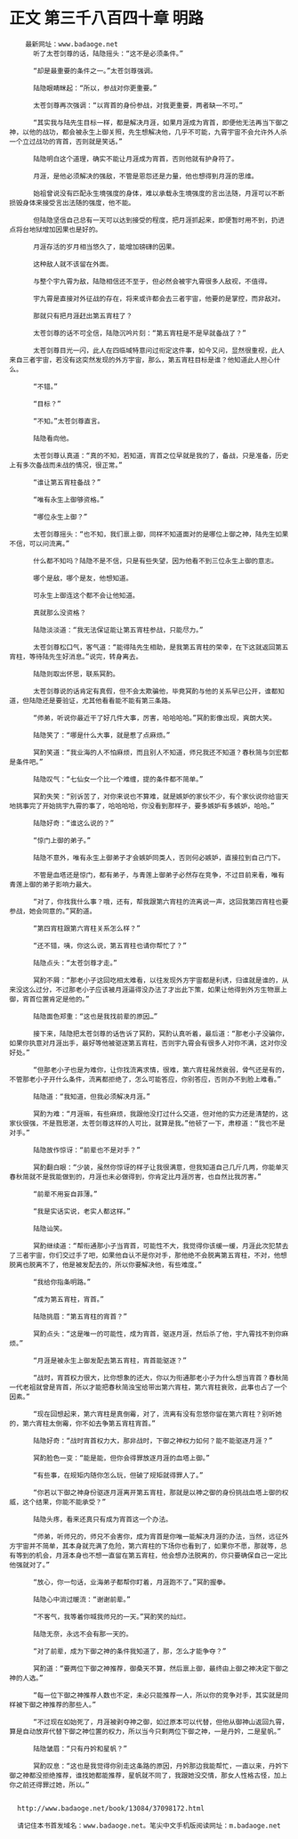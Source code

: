 # 正文 第三千八百四十章 明路
        最新网址：www.badaoge.net
          听了太苍剑尊的话，陆隐摇头：“这不是必须条件。”
      
          “却是最重要的条件之一。”太苍剑尊强调。
      
          陆隐眼睛眯起：“所以，参战对你更重要。”
      
          太苍剑尊再次强调：“以宵首的身份参战，对我更重要，两者缺一不可。”
      
          “其实我与陆先生目标一样，都是解决月涯，如果月涯成为宵首，即便他无法再当下御之神，以他的战功，都会被永生上御关照，先生想解决他，几乎不可能，九霄宇宙不会允许外人杀一个立过战功的宵首，否则就是笑话。”
      
          陆隐明白这个道理，确实不能让月涯成为宵首，否则他就有护身符了。
      
          月涯，是他必须解决的强敌，不管是恩怨还是力量，他也想得到月涯的思维。
      
          始祖曾说没有匹配永生境强度的身体，难以承载永生境强度的言出法随，月涯可以不断损毁身体来接受言出法随的强度，他不能。
      
          但陆隐坚信自己总有一天可以达到接受的程度，把月涯抓起来，即便暂时用不到，扔进点将台地狱增加因果也是好的。
      
          月涯存活的岁月相当悠久了，能增加磅礴的因果。
      
          这种敌人就不该留在外面。
      
          与整个宇九霄为敌，陆隐相信还不至于，但必然会被宇九霄很多人敌视，不值得。
      
          宇九霄是直接对外征战的存在，将来或许都会去三者宇宙，他要的是掌控，而非敌对。
      
          那就只有把月涯赶出第五宵柱了？
      
          太苍剑尊的话不可全信，陆隐沉吟片刻：“第五宵柱是不是早就备战了？”
      
          太苍剑尊目光一闪，此人在四临域特意问过衔定这件事，如今又问，显然很重视，此人来自三者宇宙，若没有这突然发现的外方宇宙，那么，第五宵柱目标是谁？他知道此人担心什么。
      
          “不错。”
      
          “目标？”
      
          “不知。”太苍剑尊直言。
      
          陆隐看向他。
      
          太苍剑尊认真道：“真的不知，若知道，宵首之位早就是我的了，备战，只是准备，历史上有多次备战而未战的情况，很正常。”
      
          “谁让第五宵柱备战？”
      
          “唯有永生上御够资格。”
      
          “哪位永生上御？”
      
          太苍剑尊摇头：“也不知，我们禀上御，同样不知道面对的是哪位上御之神，陆先生如果不信，可以问流离。”
      
          什么都不知吗？陆隐不是不信，只是有些失望，因为他看不到三位永生上御的意志。
      
          哪个是敌，哪个是友，他想知道。
      
          可永生上御连这个都不会让他知道。
      
          真就那么没资格？
      
          陆隐淡淡道：“我无法保证能让第五宵柱参战，只能尽力。”
      
          太苍剑尊松口气，客气道：“能得陆先生相助，是我第五宵柱的荣幸，在下这就返回第五宵柱，等待陆先生好消息。”说完，转身离去。
      
          陆隐则取出怀思，联系冥酌。
      
          太苍剑尊说的话肯定有真假，但不会太欺骗他，毕竟冥酌与他的关系早已公开，谁都知道，但陆隐还是要验证，尤其他看看能不能有第三条路。
      
          “师弟，听说你最近干了好几件大事，厉害，哈哈哈哈。”冥酌影像出现，爽朗大笑。
      
          陆隐笑了：“哪是什么大事，就是惹了点麻烦。”
      
          冥酌笑道：“我业海的人不怕麻烦，而且别人不知道，师兄我还不知道？春秋简与剑宏都是条件吧。”
      
          陆隐叹气：“七仙女一个比一个难缠，提的条件都不简单。”
      
          冥酌失笑：“别诉苦了，对你来说也不算难，就是嫉妒的家伙不少，有个家伙说你给宙天地挑事完了开始挑宇九霄的事了，哈哈哈哈，你没看到那样子，要多嫉妒有多嫉妒，哈哈。”
      
          陆隐好奇：“谁这么说的？”
      
          “惊门上御的弟子。”
      
          陆隐不意外，唯有永生上御弟子才会嫉妒同类人，否则何必嫉妒，直接拉到自己门下。
      
          不管是血塔还是惊门，都有弟子，与青莲上御弟子必然存在竞争，不过目前来看，唯有青莲上御的弟子影响力最大。
      
          “对了，你找我什么事？哦，还有，帮我跟第六宵柱的流离说一声，这回我第四宵柱也要参战，她会同意的。”冥酌道。
      
          “第四宵柱跟第六宵柱关系怎么样？”
      
          “还不错，咦，你这么说，第五宵柱也请你帮忙了？”
      
          陆隐点头：“太苍剑尊才走。”
      
          冥酌不屑：“那老小子这回吃相太难看，以往发现外方宇宙都是利诱，归谁就是谁的，从来没这么过分，不过那老小子应该被月涯逼得没办法了才出此下策，如果让他得到外方生物禀上御，宵首位置肯定是他的。”
      
          陆隐面色郑重：“这也是我找前辈的原因…”
      
          接下来，陆隐把太苍剑尊的话告诉了冥酌，冥酌认真听着，最后道：“那老小子没骗你，如果你执意对月涯出手，最好等他被驱逐第五宵柱，否则宇九霄会有很多人对你不满，这对你没好处。”
      
          “但那老小子也是为难你，让你找流离求情，很难，第六宵柱虽然衰弱，骨气还是有的，不管那老小子开什么条件，流离都拒绝了，怎么可能答应，你别答应，否则办不到脸上难看。”
      
          陆隐道：“我知道，但我必须解决月涯。”
      
          冥酌为难：“月涯嘛，有些麻烦，我跟他没打过什么交道，但对他的实力还是清楚的，这家伙很强，不是戮思湛，太苍剑尊这样的人可比，就算是我。”他顿了一下，肃穆道：“我也不是对手。”
      
          陆隐故作惊讶：“前辈也不是对手？”
      
          冥酌翻白眼：“少装，虽然你惊讶的样子让我很满意，但我知道自己几斤几两，你能单灭春秋简就不是我能做到的，月涯也未必做得到，你肯定比月涯厉害，也自然比我厉害。”
      
          “前辈不用妄自菲薄。”
      
          “我是实话实说，老实人都这样。”
      
          陆隐讪笑。
      
          冥酌继续道：“帮衔通那小子当宵首，可能性不大，我觉得你该缓一缓，月涯此次犯禁去了三者宇宙，你们交过手了吧，如果他自认不是你对手，那他绝不会脱离第五宵柱，不对，他想脱离也脱离不了，他是被发配去的，所以你要解决他，有些难度。”
      
          “我给你指条明路。”
      
          “成为第五宵柱，宵首。”
      
          陆隐挑眉：“第五宵柱的宵首？”
      
          冥酌点头：“这是唯一的可能性，成为宵首，驱逐月涯，然后杀了他，宇九霄找不到你麻烦。”
      
          “月涯是被永生上御发配去第五宵柱，宵首能驱逐？”
      
          “战时，宵首权力很大，比你想象的还大，你以为衔通那老小子为什么想当宵首？春秋简一代老祖就曾是宵首，所以才能把春秋简浊宝给带出第六宵柱，第六宵柱衰败，此事也占了一个因素。”
      
          “现在回想起来，第六宵柱是真倒霉，对了，流离有没有忽悠你留在第六宵柱？别听她的，第六宵柱太倒霉，你不如去争第五宵柱宵首。”
      
          陆隐好奇：“战时宵首权力大，那非战时，下御之神权力如何？能不能驱逐月涯？”
      
          冥酌脸色一变：“能是能，但你会得罪放逐月涯的血塔上御。”
      
          “有些事，在规矩内随你怎么玩，但破了规矩就得罪人了。”
      
          “你若以下御之神身份驱逐月涯离开第五宵柱，那就是以神之御的身份挑战血塔上御的权威，这个结果，你能不能承受？”
      
          陆隐头疼，看来还真只有成为宵首这一个办法。
      
          “师弟，听师兄的，师兄不会害你，成为宵首是你唯一能解决月涯的办法，当然，远征外方宇宙并不简单，其本身就充满了危险，第六宵柱的下场你也看到了，如果你不愿，那就等，总有等到的机会，月涯本身也不想一直留在第五宵柱，他会想办法脱离的，你只要确保自己一定比他强就对了。”
      
          “放心，你一句话，业海弟子都帮你盯着，月涯跑不了。”冥酌握拳。
      
          陆隐心中淌过暖流：“谢谢前辈。”
      
          “不客气，我等着你喊我师兄的一天。”冥酌笑的灿烂。
      
          陆隐无奈，永远不会有那一天的。
      
          “对了前辈，成为下御之神的条件我知道了，那，怎么才能争夺？”
      
          冥酌道：“要两位下御之神推荐，御桑天不算，然后禀上御，最终由上御之神决定下御之神的人选。”
      
          “每一位下御之神推荐人数也不定，未必只能推荐一人，所以你的竞争对手，其实就是同样被下御之神推荐的那些人。”
      
          “不过现在如始死了，月涯被剥夺神之御，如过原本可以代替，但他从御神山返回九霄，算是自动放弃代替下御之神位置的权力，所以当今只剩两位下御之神，一是丹妗，二是星帆。”
      
          陆隐皱眉：“只有丹妗和星帆？”
      
          冥酌叹息：“这也是我觉得你别走这条路的原因，丹妗那边我能帮忙，一直以来，丹妗下御之神都没拒绝推荐，谁找她都能推荐，星帆就不同了，我跟她没交情，那女人性格古怪，加上你之前还得罪过她，所以。”
      
      
      http://www.badaoge.net/book/13084/37098172.html
      
      请记住本书首发域名：www.badaoge.net。笔尖中文手机版阅读网址：m.badaoge.net